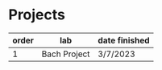 # Projects

| order  | lab| date finished |
| ---- | ---- | ---- |
| 1  | Bach Project  | 3/7/2023 |
